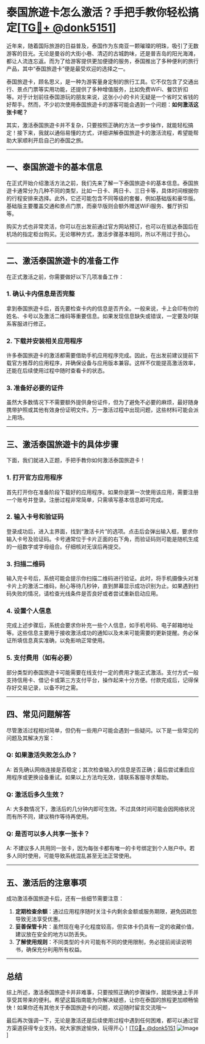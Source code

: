 # 泰国旅遊卡怎么激活？手把手教你轻松搞定[[TG💪+ @donk5151](https://t.me/s/donk5151)]

近年来，随着国际旅游的日益普及，泰国作为东南亚一颗璀璨的明珠，吸引了无数游客的目光。无论是曼谷的大街小巷、清迈的古城韵味，还是普吉岛的阳光海滩，都让人流连忘返。而为了给游客提供更加便捷的服务，泰国推出了多种便利的旅行产品，其中“泰国旅遊卡”便是最受欢迎的选择之一。

泰国旅遊卡，顾名思义，是一种为游客量身定制的旅行工具。它不仅包含了交通出行、景点门票等实用功能，还提供了多种增值服务，比如免费WiFi、餐饮折扣等。对于计划前往泰国游玩的朋友来说，这张小小的卡片无疑是一个省时又省钱的好帮手。然而，不少初次使用泰国旅遊卡的游客可能会遇到一个问题：**如何激活这张卡呢？**

其实，激活泰国旅遊卡并不复杂，只要按照正确的方法一步步操作，就能轻松搞定！接下来，我就以通俗易懂的方式，详细讲解泰国旅遊卡的激活流程，希望能帮助大家顺利开启自己的泰国之旅。

---

## 一、泰国旅遊卡的基本信息

在正式开始介绍激活方法之前，我们先来了解一下泰国旅遊卡的基本信息。泰国旅遊卡通常分为几种不同的类型，比如一日卡、两日卡、三日卡等，具体时间根据你的行程安排来选择。此外，它还可能包含不同等级的套餐，例如基础版和豪华版。基础版主要覆盖交通和景点门票，而豪华版则会额外赠送WiFi服务、餐厅折扣等。

购买方式也非常灵活，你可以在出发前通过官方网站预订，也可以在抵达泰国后在机场的指定柜台购买。无论哪种方式，激活步骤基本相同，所以不用过于担心。

---

## 二、激活泰国旅遊卡的准备工作

在正式激活之前，你需要做好以下几项准备工作：

### 1. 确认卡内信息是否完整
拿到泰国旅遊卡后，首先要检查卡内的信息是否齐全。一般来说，卡上会印有你的姓名、卡号以及激活二维码等重要信息。如果发现信息缺失或错误，一定要及时联系客服进行修正。

### 2. 下载并安装相关应用程序
许多泰国旅遊卡的激活都需要借助手机应用程序完成。因此，在出发前建议提前下载官方推荐的应用程序，并确保设备与应用版本兼容。这样不仅能提高激活效率，还能在后续使用过程中随时查看卡的状态。

### 3. 准备好必要的证件
虽然大多数情况下不需要额外提供身份证件，但为了避免不必要的麻烦，最好随身携带护照或其他有效身份证明文件。万一激活过程中出现问题，这些材料可能会派上用场。

---

## 三、激活泰国旅遊卡的具体步骤

下面，我们就进入正题，手把手教你如何激活泰国旅遊卡！

### 1. 打开官方应用程序
首先打开你在准备阶段下载好的应用程序。如果你是第一次使用该应用，需要注册一个账号并登录。注册过程非常简单，只需填写基本信息即可完成。

### 2. 输入卡号和验证码
登录成功后，进入主界面，找到“激活卡片”的选项。点击后会弹出输入框，要求你输入卡号及验证码。卡号通常位于卡片正面的右下角，而验证码则可能是随机生成的一组数字或字母组合。仔细核对无误后再提交。

### 3. 扫描二维码
输入完卡号后，系统可能会提示你扫描二维码进行验证。此时，将手机摄像头对准卡片上的激活二维码，耐心等待几秒钟，直到屏幕显示成功识别为止。如果遇到扫码失败的情况，请检查光线条件是否良好或者尝试重新启动应用。

### 4. 设置个人信息
完成上述步骤后，系统会要求你补充一些个人信息，如手机号码、电子邮箱地址等。这些信息主要用于接收激活成功的通知以及未来可能需要的更新提醒。务必保证所填信息真实准确，以免影响正常使用。

### 5. 支付费用（如有必要）
部分类型的泰国旅遊卡可能需要在线支付一定的费用才能正式激活。支付方式一般支持信用卡、借记卡或第三方支付平台，操作起来十分方便。付款完成后，记得保存好交易记录，以备不时之需。

---

## 四、常见问题解答

尽管激活过程相对简单，但仍有一些用户可能会遇到一些疑问。以下是一些常见的问题及其解决方案：

### Q: 如果激活失败怎么办？
A: 首先确认网络连接是否稳定；其次检查输入的信息是否正确；最后尝试重启应用程序或更换设备重试。如果以上方法均无效，请联系客服寻求帮助。

### Q: 激活后多久生效？
A: 大多数情况下，激活后的几分钟内即可生效。不过具体时间可能会因网络状况而有所不同，建议稍作等待再使用。

### Q: 是否可以多人共享一张卡？
A: 不建议多人共用同一张卡，因为每张卡都有唯一的卡号绑定到个人账户中。若多人同时使用，可能导致系统混乱甚至无法正常使用。

---

## 五、激活后的注意事项

成功激活泰国旅遊卡后，还有一些细节需要注意：

1. **定期检查余额**：通过应用程序随时关注卡内剩余金额或服务期限，避免因疏忽导致无法享受优惠。
2. **妥善保管卡片**：虽然现在电子化程度较高，但实体卡仍具有一定的收藏价值，建议放在安全的地方以防丢失。
3. **了解使用规则**：不同类型的卡片可能有不同的使用限制，务必提前阅读说明书，确保充分利用所有权益。

---

## 总结

综上所述，激活泰国旅遊卡并非难事，只要按照正确的步骤操作，就能快速上手并享受其带来的便利。希望这篇指南能为你解决疑惑，让你在泰国的旅程更加顺畅愉快！如果你还有其他关于泰国旅遊卡的问题，欢迎随时留言交流哦～

最后再次强调一下，无论是激活还是后续使用过程中遇到任何困难，都可以通过官方渠道获得专业支持。祝大家旅途愉快，玩得开心！[[TG💪+ @donk5151](https://t.me/s/donk5151) ![Image](https://i.postimg.cc/rwNCRYN7/Snipaste-2025-04-30-17-27-05.png)]